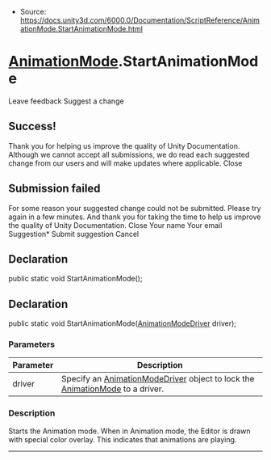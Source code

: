 * Source: https://docs.unity3d.com/6000.0/Documentation/ScriptReference/AnimationMode.StartAnimationMode.html

#  [AnimationMode](https://docs.unity3d.com/6000.0/Documentation/ScriptReference/AnimationMode.html).StartAnimationMode
Leave feedback
Suggest a change
## Success!
Thank you for helping us improve the quality of Unity Documentation. Although we cannot accept all submissions, we do read each suggested change from our users and will make updates where applicable.
Close
## Submission failed
For some reason your suggested change could not be submitted. Please <a>try again</a> in a few minutes. And thank you for taking the time to help us improve the quality of Unity Documentation.
Close
Your name Your email Suggestion* Submit suggestion
Cancel
## Declaration
public static void StartAnimationMode(); 
## Declaration
public static void StartAnimationMode([AnimationModeDriver](https://docs.unity3d.com/6000.0/Documentation/ScriptReference/AnimationModeDriver.html) driver); 
### Parameters
Parameter | Description  
---|---  
driver | Specify an [AnimationModeDriver](https://docs.unity3d.com/6000.0/Documentation/ScriptReference/AnimationModeDriver.html) object to lock the [AnimationMode](https://docs.unity3d.com/6000.0/Documentation/ScriptReference/AnimationMode.html) to a driver.  
### Description
Starts the Animation mode.
When in Animation mode, the Editor is drawn with special color overlay. This indicates that animations are playing.
* * *
